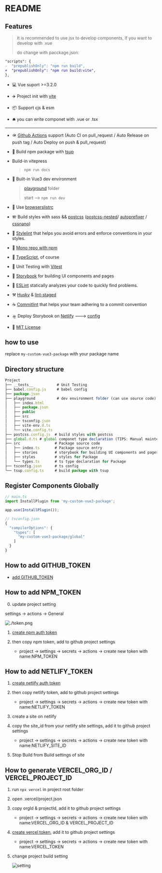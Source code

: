 # README

##  Features

> It is recommended to use jsx to develop components, If you want to develop with .vue
>
> do change with pacckage.json:

```diff
"scripts": {
-  "prepublishOnly": "npm run build",
+  "prepublishOnly": "npm run build:vite",
},
```

- 💻 Vue suport >=3.2.0
- ✈️ Project init with [vite](https://vitejs.dev/)
- 📦 Support cjs & esm


- 🛎 you can write componet with .vue or .tsx

---

- 🪖 [Github Actions](https://docs.github.com/cn/actions) support (Auto CI on pull_request / Auto Release on push tag / Auto Deploy on push & pull_request)
- 🍕 Build npm package with [tsup](https://tsup.egoist.sh/)
- Build-in vitepress

  > ```npm run docs```

- 🍭 Built-in Vue3 dev environment

  > [playground](./playground/vite.config.ts) folder
  >
  > start --> ```npm run dev```

- 🍔 Use [browserslistrc](./.browserslistrc)
- 🪗 Build styles with sass && [postcss](./postcss.config.js) ([postcss-nested](https://www.npmjs.com/package/postcss-nested)/ [autoprefixer](https://www.npmjs.com/package/autoprefixer) / [cssnano](https://cssnano.co/docs/getting-started/))
- 🌭 [Stylelint](https://stylelint.io/) that helps you avoid errors and enforce conventions in your styles.
- 🍟 [Mono repo with npm](https://dev.to/ynwd/how-to-create-react-monorepo-with-npm-workspace-webpack-and-create-react-app-2dhn)
- 🎉 [TypeScript](https://www.typescriptlang.org/), of course
- 🎄 Unit Testing with [Vitest](https://vitest.dev/)
- 🏑 [Storybook](https://storybook.js.org/) for building UI components and pages
- 🧆 [ESLint](https://eslint.org/) statically analyzes your code to quickly find problems.
- ⚒ [Husky](https://typicode.github.io/husky) & [lint-staged](https://github.com/okonet/lint-staged#readme)
- ☕ [Commitlint](https://commitlint.js.org) that helps your team adhering to a commit convention
- 🛸 Deploy Storybook on [Netlify](https://www.netlify.com/) ---> [config](./.github/workflows/deploy.yaml)
- 🥳 [MIT License](https://mit-license.org/)

## how to use

replace ```my-custom-vue3-package``` with your package name

## Directory structure

```js
Project
├── __tests__           # Unit Testing
├── babel.config.js     # babel config
├── package.json
├── playground          # dev environment folder (can use source code)
│   ├── index.html
│   ├── package.json
│   ├── public
│   ├── src
│   ├── tsconfig.json
│   ├── vite-env.d.ts
│   └── vite.config.ts
├── postcss.config.js  # build styles with postcss
├── global.d.ts # global componet type declaration (TIPS: Manual maintenance is required)
├── src                # Package source code
│   ├── index.ts       # Package source entry
│   ├── stories        # storybook for building UI components and pages
│   ├── styles         # styles for Package
│   └── types.ts       # ts type declaration for Package
├── tsconfig.json      # ts config
└── tsup.config.ts     # build package with tsup
```

## Register Components Globally

```js
// main.ts
import InstallPlugin from 'my-custom-vue3-package';

app.use(InstallPlugin());
```

```js
// tsconfig.json
{
  "compilerOptions": {
    "types": [
      "my-custom-vue3-package/global"
    ]
  }
}
```

## How to add GITHUB_TOKEN

- [add GITHUB_TOKEN](https://docs.github.com/en/authentication/keeping-your-account-and-data-secure/creating-a-personal-access-token)

## How to add NPM_TOKEN

0. update project setting

  settings -> actions -> General

  ![./token.png](https://ik.imagekit.io/jerrywu001/token.png?updatedAt=1678687995627)

1. [create npm auth token](https://docs.npmjs.com/creating-and-viewing-access-tokens)
2. then copy npm token, add to github project settings

     - project -> settings -> secrets -> actions -> create new token with name:NPM_TOKEN

## How to add NETLIFY_TOKEN

1. [create netlify auth token](https://app.netlify.com/user/applications#personal-access-tokens)
2. then copy netlify token, add to github project settings

     - project -> settings -> secrets -> actions -> create new token with name:NETLIFY_TOKEN

3. create a site on netlify

4. copy the site_id from your netlify site settings, add it to github project settings

     - project -> settings -> secrets -> actions -> create new token with name:NETLIFY_SITE_ID

5. Stop Build from Build settings of site

## How to generate VERCEL_ORG_ID / VERCEL_PROJECT_ID

1. run ```npx vercel``` in project root folder
2. open .vercel/project.json
3. copy orgId & projectId, add it to github project settings

     - project -> settings -> secrets -> actions -> create new token with name:VERCEL_ORG_ID & VERCEL_PROJECT_ID

4. [create vercel token](https://vercel.com/account/tokens), add it to github project settings

     - project -> settings -> secrets -> actions -> create new token with name:VERCEL_TOKEN

5. change project build setting

    ![setting](https://ik.imagekit.io/jerrywu001/vercel_deploy_vue3.png)
